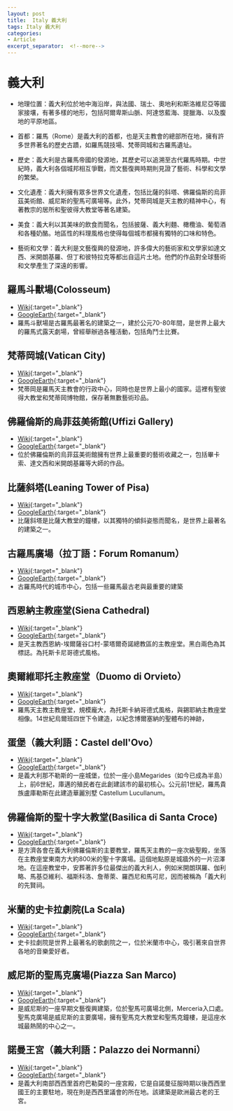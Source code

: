 ```yaml
---
layout: post
title:  Italy 義大利
tags: Italy 義大利 
categories:
- Article
excerpt_separator:  <!--more-->
---
```

# 義大利
- 地理位置：義大利位於地中海沿岸，與法國、瑞士、奧地利和斯洛維尼亞等國家接壤，有著多樣的地形，包括阿爾卑斯山脈、阿達悠藍海、提臘海、以及腹地的平原地區。

- 首都：羅馬（Rome）是義大利的首都，也是天主教會的總部所在地，擁有許多世界著名的歷史古蹟，如羅馬競技場、梵蒂岡城和古羅馬遺址。

- 歷史：義大利是古羅馬帝國的發源地，其歷史可以追溯至古代羅馬時期。中世紀時，義大利各個城邦相互爭戰，而文藝復興時期則見證了藝術、科學和文學的繁榮。

- 文化遺產：義大利擁有眾多世界文化遺產，包括比薩的斜塔、佛羅倫斯的烏菲茲美術館、威尼斯的聖馬可廣場等。此外，梵蒂岡城是天主教的精神中心，有著教宗的居所和聖彼得大教堂等著名建築。

- 美食：義大利以其美味的飲食而聞名，包括披薩、義大利麵、橄欖油、葡萄酒和各種奶酪。地區性的料理風格也使得每個城市都擁有獨特的口味和特色。

- 藝術和文學：義大利是文藝復興的發源地，許多偉大的藝術家和文學家如達文西、米開朗基羅、但丁和彼特拉克等都出自這片土地。他們的作品對全球藝術和文學產生了深遠的影響。

## 羅馬斗獸場(Colosseum)
- [Wiki](https://zh.wikipedia.org/wiki/羅馬斗獸場 "Wiki"){:target="_blank"} 
- [GoogleEarth](https://earth.google.com/web/search/Colosseum/@41.89050379,12.49232859,21.85986903a,877.35854186d,35y,3.19379933h,57.18313045t,0r/ "GoogleEarth"){:target="_blank"} 
- 羅馬斗獸場是古羅馬最著名的建築之一，建於公元70-80年間，是世界上最大的羅馬式露天劇場，曾經舉辦過各種活動，包括角鬥士比賽。

## 梵蒂岡城(Vatican City)
- [Wiki](https://zh.wikipedia.org/wiki/梵蒂岡城 "Wiki"){:target="_blank"} 
- [GoogleEarth](https://earth.google.com/web/search/Vatican+City/@41.90359656,12.45222766,55.39467477a,1745.78833076d,34.99999933y,10.6268694h,52.18973464t,0r/ "GoogleEarth"){:target="_blank"} 
- 梵蒂岡是羅馬天主教會的行政中心，同時也是世界上最小的國家。這裡有聖彼得大教堂和梵蒂岡博物館，保存著無數藝術珍品。

## 佛羅倫斯的烏菲茲美術館(Uffizi Gallery)
- [Wiki](https://zh.wikipedia.org/zh-tw/%E7%83%8F%E8%8F%B2%E8%8C%B2%E7%BE%8E%E8%A1%93%E9%A4%A8 "Wiki"){:target="_blank"} 
- [GoogleEarth](https://earth.google.com/web/search/Uffizi+Gallery/@43.76756352,11.25539702,42.98852746a,794.63537198d,34.99999969y,7.69809595h,52.73257574t,0r/ "GoogleEarth"){:target="_blank"} 
- 位於佛羅倫斯的烏菲茲美術館擁有世界上最重要的藝術收藏之一，包括畢卡索、達文西和米開朗基羅等大師的作品。

## 比薩斜塔(Leaning Tower of Pisa)
- [Wiki](https://zh.wikipedia.org/wiki/比薩斜塔 "Wiki"){:target="_blank"} 
- [GoogleEarth](https://earth.google.com/web/search/Leaning+Tower+of+Pisa/@43.72293548,10.39657354,32.11712778a,822.6757244d,34.9999997y,3.19444753h,60.76979857t,0r/ "GoogleEarth"){:target="_blank"} 
- 比薩斜塔是比薩大教堂的鐘樓，以其獨特的傾斜姿態而聞名，是世界上最著名的建築之一。

## 古羅馬廣場（拉丁語：Forum Romanum）
- [Wiki](https://zh.wikipedia.org/zh-tw/%E5%8F%A4%E7%BE%85%E9%A6%AC%E5%BB%A3%E5%A0%B4 "Wiki"){:target="_blank"} 
- [GoogleEarth](https://earth.google.com/web/search/Roman+Forum/@41.89236285,12.48538822,9.19179495a,788.9983944d,35y,11.5672647h,61.5450095t,0r/ "GoogleEarth"){:target="_blank"} 
- 古羅馬時代的城市中心，包括一些羅馬最古老與最重要的建築

## 西恩納主教座堂(Siena Cathedral)
- [Wiki](https://zh.wikipedia.org/zh-tw/%E9%94%A1%E8%80%B6%E7%BA%B3%E4%B8%BB%E6%95%99%E5%BA%A7%E5%A0%82 "Wiki"){:target="_blank"} 
- [GoogleEarth](https://earth.google.com/web/search/Siena+Cathedral/@43.3192027,11.32867469,303.98569752a,1003.75044127d,35y,-3.94829494h,62.22427675t,0r/ "GoogleEarth"){:target="_blank"} 
- 是天主教西恩納-埃爾薩谷口村-蒙塔爾奇諾總教區的主教座堂。黑白兩色為其標誌。為托斯卡尼哥德式風格。

## 奧爾維耶托主教座堂（Duomo di Orvieto）
- [Wiki](https://zh.wikipedia.org/wiki/%E5%A5%A5%E5%B0%94%E7%BB%B4%E8%80%B6%E6%89%98%E4%B8%BB%E6%95%99%E5%BA%A7%E5%A0%82 "Wiki"){:target="_blank"} 
- [GoogleEarth](https://earth.google.com/web/search/Duomo+di+Orvieto/@42.7167922,12.11326568,320.08167231a,775.81965776d,35y,1.54654562h,45.61747487t,0r/data=CigiJgokCWfZglrEqEVAEVFYR7hDp0VAGasNJg-asCZAIR6pk1i3oCZAMikKJwolCiExTWtxU2RZMlg5bE5rU1VvS2hJbjhsd3ZfRDNvb2pNMmggAToDCgEw "GoogleEarth"){:target="_blank"} 
- 羅馬天主教主教座堂，規模龐大，為托斯卡納哥德式風格，與錫耶納主教座堂相像。14世紀烏爾班四世下令建造，以紀念博爾塞納的聖體布的神跡，

## 蛋堡（義大利語：Castel dell'Ovo）
- [Wiki](https://zh.wikipedia.org/zh-tw/%E8%9B%8B%E5%A0%A1 "Wiki"){:target="_blank"} 
- [GoogleEarth](https://earth.google.com/web/search/Castel+dellOvo/@40.82801889,14.24764744,29.16606783a,841.0012324d,34.99999973y,9.93939695h,60.77201472t,0r/ "GoogleEarth"){:target="_blank"} 
- 是義大利那不勒斯的一座城堡，位於一座小島Megarides（如今已成為半島）上，前6世紀，庫邁的殖民者在此創建該市的最初核心。公元前1世紀，羅馬貴族盧庫勒斯在此建造華麗別墅 Castellum Lucullanum。

## 佛羅倫斯的聖十字大教堂(Basilica di Santa Croce)
- [Wiki](https://zh.wikipedia.org/zh-tw/%E5%9C%A3%E5%8D%81%E5%AD%97%E5%9C%A3%E6%AE%BF_(%E4%BD%9B%E7%BD%97%E4%BC%A6%E8%90%A8) "Wiki"){:target="_blank"} 
- [GoogleEarth](https://earth.google.com/web/search/Basilica+di+Santa+Croce/@43.7684905,11.26248424,85.01351533a,791.62386014d,34.99999971y,14.02178498h,64.57052471t,0r/ "GoogleEarth"){:target="_blank"} 
- 是方濟各會在義大利佛羅倫斯的主要教堂，羅馬天主教的一座次級聖殿，坐落在主教座堂東南方大約800米的聖十字廣場。這個地點原是城牆外的一片沼澤地。在這座教堂中，安葬著許多位最傑出的義大利人，例如米開朗琪羅、伽利略、馬基亞維利、福斯科洛、詹蒂萊、羅西尼和馬可尼，因而被稱為「義大利的先賢祠。

## 米蘭的史卡拉劇院(La Scala)
- [Wiki](https://zh.wikipedia.org/zh-tw/%E6%96%AF%E5%8D%A1%E6%8B%89%E5%A4%A7%E5%8A%87%E9%99%A2 "Wiki"){:target="_blank"} 
- [GoogleEarth](https://earth.google.com/web/search/La+Scala/@45.46736185,9.18949425,146.14502069a,768.40991831d,35y,-4.4052847h,59.43545059t,0r/ "GoogleEarth"){:target="_blank"} 
- 史卡拉劇院是世界上最著名的歌劇院之一，位於米蘭市中心，吸引著來自世界各地的音樂愛好者。

## 威尼斯的聖馬克廣場(Piazza San Marco)
- [Wiki](https://zh.wikipedia.org/zh-tw/%E5%9C%A3%E9%A9%AC%E5%8F%AF%E6%97%B6%E9%92%9F%E5%A1%94 "Wiki"){:target="_blank"} 
- [GoogleEarth](https://earth.google.com/web/search/Piazza+San+Marco/@45.43576831,12.33902447,16.37083895a,962.92411981d,35y,1.77378649h,61.42985859t,0r/ "GoogleEarth"){:target="_blank"} 
- 是威尼斯的一座早期文藝復興建築，位於聖馬可廣場北側，Merceria入口處。聖馬克廣場是威尼斯的主要廣場，擁有聖馬克大教堂和聖馬克鐘樓，是這座水城最熱鬧的中心之一。

## 諾曼王宮（義大利語：Palazzo dei Normanni）
- [Wiki](https://zh.wikipedia.org/zh-tw/%E8%AF%BA%E6%9B%BC%E7%8E%8B%E5%AE%AB "Wiki"){:target="_blank"} 
- [GoogleEarth](https://earth.google.com/web/search/Royal+Palace+of+Palermo/@38.11245971,13.35397753,30.87428359a,1148.02728886d,35y,5.92293087h,65.3311388t,0r/ "GoogleEarth"){:target="_blank"} 
- 是義大利南部西西里首府巴勒莫的一座宮殿，它是自諾曼征服時期以後西西里國王的主要駐地，現在則是西西里議會的所在地。該建築是歐洲最古老的王宮。
